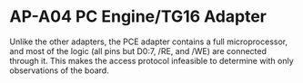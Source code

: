 # AP-A04 PC Engine/TG16 Adapter

Unlike the other adapters, the PCE adapter contains a full microprocessor, and most of the logic (all pins but D0:7, /RE, and /WE) are connected through it. This makes the access protocol infeasible to determine with only observations of the board.
